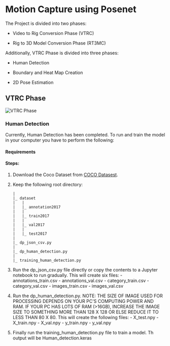 # Motion Capture using Posenet

The Project is divided into two phases:
- Video to Rig Conversion Phase (VTRC)
	
- Rig to 3D Model Conversion Phase (RT3MC)

Additionally, VTRC Phase is divided into three phases:
- Human Detection 
	
- Boundary and Heat Map Creation
	
- 2D Pose Estimation

## VTRC Phase

![VTRC Phase](https://github.com/abiral001/motioncapture_posenet/blob/master/resources/vtrc_model.png)

### Human Detection

Currently, Human Detection has been completed. To run and train the model in your computer you have to perform the following:

#### Requirements

#### Steps:

1.	Download the Coco Dataset from [COCO Datasest](http://cocodataset.org/#download).
2.	Keep the following root directory:
		
		|
		|_ dataset
		|	|
		|	|_ annotation2017
		|	|
		|	|_ train2017
		|	|
		|	|_ val2017
		|	|
		|	|_ test2017
		|
		|_ dp_json_csv.py
		|
		|_ dp_human_detection.py
		|
		|_ training_human_detection.py


3.	Run the dp_json_csv.py file directly or copy the contents to a Jupyter notebook to run gradually. This will create six files:
		- annotations_train.csv
		- annotations_val.csv
		- category_train.csv
		- category_val.csv
		- images_train.csv
		- images_val.csv

4.	Run the dp_human_detection.py. NOTE: THE SIZE OF IMAGE USED FOR PROCESSING DEPENDS ON YOUR PC'S COMPUTING POWER AND RAM. IF YOUR 	PC HAS LOTS OF RAM (>16GB), INCREASE THE IMAGE SIZE TO SOMETHING MORE THAN 128 X 128 OR ELSE REDUCE IT TO LESS THAN 80 X 80. This 	will create the following files:
		- X_test.npy
		- X_train.npy
		- X_val.npy
		- y_train.npy
		- y_val.npy

5.	Finally run the training_human_detection.py file to train a model. Th output will be Human_detection.keras 
